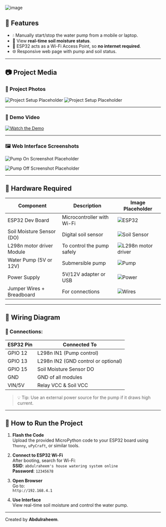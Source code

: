 ![image](https://github.com/user-attachments/assets/29da5306-b604-44a9-9576-9634a0b70878)
## 🔧 Features

- 💧 Manually start/stop the water pump from a mobile or laptop.
- 🌾 View **real-time soil moisture status**.
- 📡 ESP32 acts as a Wi-Fi Access Point, so **no internet required**.
- 🌐 Responsive web page with pump and soil status.

---

## 📷 Project Media

### 📸 Project Photos

![Project Setup Placeholder](https://www3.lunapic.com/do-not-link-here-use-hosting-instead/174955794841545997?9219435722)
![Project Setup Placeholder](https://www3.lunapic.com/editor/working/174955794841545997?6657517204)

---

### 🎥 Demo Video

[![Watch the Demo](images/video-thumbnail-placeholder.jpg)](https://example.com)

---

### 🖼 Web Interface Screenshots

  ![Pump On Screenshot Placeholder](images/pump-on-placeholder.png)

  ![Pump Off Screenshot Placeholder](images/pump-off-placeholder.png)

---

## 🧰 Hardware Required

| Component              | Description                         | Image Placeholder |
|------------------------|-------------------------------------|-------------------|
| ESP32 Dev Board        | Microcontroller with Wi-Fi          | ![ESP32](https://electronation.pk/wp-content/uploads/2023/05/ESP-WR2-1.jpg) |
| Soil Moisture Sensor (DO) | Digital soil sensor               | ![Soil Sensor](https://arduinodiy.wordpress.com/wp-content/uploads/2020/08/simplesensor2.png) |
| L298n motor driver Module | To control the pump safely          | ![L298n motor driver](https://electronation.pk/wp-content/uploads/2023/05/51OLJML2OL._AC_UF10001000_QL80_.jpg) |
| Water Pump (5V or 12V) | Submersible pump                    | ![Pump](https://digilog.pk/cdn/shop/files/Mini5VWaterPumpDiaphragmPumpMicroSelfPrimingSuctionDrinkingFountainWaterPumpWaterDispenserPump_6.webp?v=1734007520&width=720) |
| Power Supply           | 5V/12V adapter or USB               | ![Power](https://m.media-amazon.com/images/I/71SJEh+4jDL.jpg) |
| Jumper Wires + Breadboard | For connections                  | ![Wires](https://electronation.pk/wp-content/uploads/2023/05/758-04-1.jpg) |

---

## 🧠 Wiring Diagram


### 📌 Connections:

| ESP32 Pin | Connected To           |
|----------|------------------------|
| GPIO 12  | L298n IN1 (Pump control) |
| GPIO 13  | L298n IN2 (GND control or optional) |
| GPIO 15  | Soil Moisture Sensor DO |
| GND      | GND of all modules      |
| VIN/5V   | Relay VCC & Soil VCC    |

> 💡 Tip: Use an external power source for the pump if it draws high current.

---

## 🚀 How to Run the Project

1. **Flash the Code**  
   Upload the provided MicroPython code to your ESP32 board using `Thonny`, `uPyCraft`, or similar tools.

2. **Connect to ESP32 Wi-Fi**  
   After booting, search for Wi-Fi:  
   **SSID**: `abdulraheem's house watering system online`  
   **Password**: `12345678`

3. **Open Browser**  
   Go to:  
   `http://192.168.4.1`

4. **Use Interface**  
   View real-time soil moisture and control the water pump.

---
Created by **Abdulraheem**.

